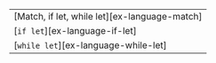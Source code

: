 ||
|--------|
| [Match, if let, while let][ex-language-match] |
| [`if let`][ex-language-if-let] |
| [`while let`][ex-language-while-let] |

